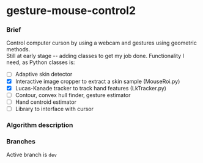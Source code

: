 # gesture-mouse-control2

### Brief
Control computer curson by using a webcam and gestures using geometric methods.  
Still at early stage -- adding classes to get my job done. Functionality I need, as Python classes is:  
- [ ] Adaptive skin detector
- [x] Interactive image cropper to extract a skin sample (MouseRoi.py)
- [x] Lucas-Kanade tracker to track hand features (LkTracker.py)
- [ ] Contour, convex hull finder, gesture estimator
- [ ] Hand centroid estimator
- [ ] Library to interface with cursor 

### Algorithm description

### Branches
Active branch is `dev`
